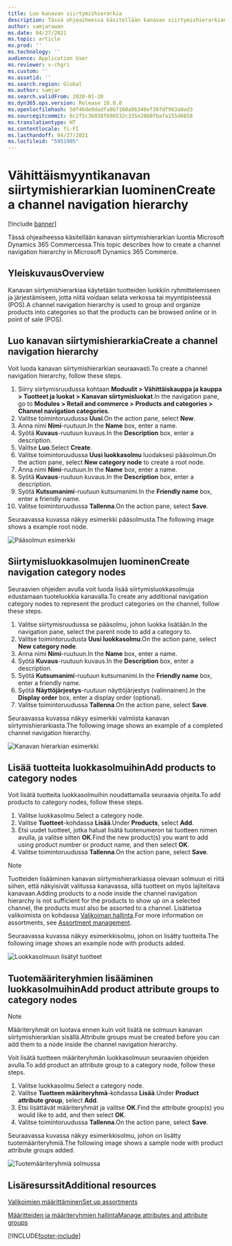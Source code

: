 ```yaml
---
title: Luo kanavan siirtymishierarkia
description: Tässä ohjeaiheessa käsitellään kanavan siirtymishierarkian luontia Microsoft Dynamics 365 Commercessa.
author: samjarawan
ms.date: 04/27/2021
ms.topic: article
ms.prod: ''
ms.technology: ''
audience: Application User
ms.reviewer: v-chgri
ms.custom: ''
ms.assetid: ''
ms.search.region: Global
ms.author: samjar
ms.search.validFrom: 2020-01-20
ms.dyn365.ops.version: Release 10.0.8
ms.openlocfilehash: 5df46de9dadfa0b7160a9b340ef36fdf963a0ad3
ms.sourcegitcommit: 6c2f5c3b038f696532c335e20b0fbafa155d6858
ms.translationtype: HT
ms.contentlocale: fi-FI
ms.lasthandoff: 04/27/2021
ms.locfileid: "5951905"
---
```

# <a name="create-a-channel-navigation-hierarchy"></a><span data-ttu-id="5194c-103">Vähittäismyyntikanavan siirtymishierarkian luominen</span><span class="sxs-lookup"><span data-stu-id="5194c-103">Create a channel navigation hierarchy</span></span>


[!include [banner](includes/banner.md)]

<span data-ttu-id="5194c-104">Tässä ohjeaiheessa käsitellään kanavan siirtymishierarkian luontia Microsoft Dynamics 365 Commercessa.</span><span class="sxs-lookup"><span data-stu-id="5194c-104">This topic describes how to create a channel navigation hierarchy in Microsoft Dynamics 365 Commerce.</span></span>

## <a name="overview"></a><span data-ttu-id="5194c-105">Yleiskuvaus</span><span class="sxs-lookup"><span data-stu-id="5194c-105">Overview</span></span>

<span data-ttu-id="5194c-106">Kanavan siirtymishierarkiaa käytetään tuotteiden luokkiin ryhmittelemiseen ja järjestämiseen, jotta niitä voidaan selata verkossa tai myyntipisteessä (POS).</span><span class="sxs-lookup"><span data-stu-id="5194c-106">A channel navigation hierarchy is used to group and organize products into categories so that the products can be browsed online or in point of sale (POS).</span></span>

## <a name="create-a-channel-navigation-hierarchy"></a><span data-ttu-id="5194c-107">Luo kanavan siirtymishierarkia</span><span class="sxs-lookup"><span data-stu-id="5194c-107">Create a channel navigation hierarchy</span></span>

<span data-ttu-id="5194c-108">Voit luoda kanavan siirtymishierarkian seuraavasti.</span><span class="sxs-lookup"><span data-stu-id="5194c-108">To create a channel navigation hierarchy, follow these steps.</span></span>

1. <span data-ttu-id="5194c-109">Siirry siirtymisruudussa kohtaan **Moduulit \> Vähittäiskauppa ja kauppa \> Tuotteet ja luokat \> Kanavan siirtymisluokat**.</span><span class="sxs-lookup"><span data-stu-id="5194c-109">In the navigation pane, go to **Modules \> Retail and commerce \> Products and categories \> Channel navigation categories**.</span></span>
1. <span data-ttu-id="5194c-110">Valitse toimintoruudussa **Uusi**.</span><span class="sxs-lookup"><span data-stu-id="5194c-110">On the action pane, select **New**.</span></span>
1. <span data-ttu-id="5194c-111">Anna nimi **Nimi**-ruutuun.</span><span class="sxs-lookup"><span data-stu-id="5194c-111">In the **Name** box, enter a name.</span></span>
1. <span data-ttu-id="5194c-112">Syötä **Kuvaus**-ruutuun kuvaus.</span><span class="sxs-lookup"><span data-stu-id="5194c-112">In the **Description** box, enter a description.</span></span>
1. <span data-ttu-id="5194c-113">Valitse **Luo**.</span><span class="sxs-lookup"><span data-stu-id="5194c-113">Select **Create**.</span></span>
1. <span data-ttu-id="5194c-114">Valitse toimintoruudussa **Uusi luokkasolmu** luodaksesi pääsolmun.</span><span class="sxs-lookup"><span data-stu-id="5194c-114">On the action pane, select **New category node** to create a root node.</span></span>
1. <span data-ttu-id="5194c-115">Anna nimi **Nimi**-ruutuun.</span><span class="sxs-lookup"><span data-stu-id="5194c-115">In the **Name** box, enter a name.</span></span>
1. <span data-ttu-id="5194c-116">Syötä **Kuvaus**-ruutuun kuvaus.</span><span class="sxs-lookup"><span data-stu-id="5194c-116">In the **Description** box, enter a description.</span></span>
1. <span data-ttu-id="5194c-117">Syötä **Kutsumanimi**-ruutuun kutsumanimi.</span><span class="sxs-lookup"><span data-stu-id="5194c-117">In the **Friendly name** box, enter a friendly name.</span></span>
1. <span data-ttu-id="5194c-118">Valitse toimintoruudussa **Tallenna**.</span><span class="sxs-lookup"><span data-stu-id="5194c-118">On the action pane, select **Save**.</span></span>

<span data-ttu-id="5194c-119">Seuraavassa kuvassa näkyy esimerkki pääsolmusta.</span><span class="sxs-lookup"><span data-stu-id="5194c-119">The following image shows a example root node.</span></span>

![Pääsolmun esimerkki](media/create-channel-hierarchy-1.png)

## <a name="create-navigation-category-nodes"></a><span data-ttu-id="5194c-121">Siirtymisluokkasolmujen luominen</span><span class="sxs-lookup"><span data-stu-id="5194c-121">Create navigation category nodes</span></span>

<span data-ttu-id="5194c-122">Seuraavien ohjeiden avulla voit luoda lisää siirtymisluokkasolmuja edustamaan tuoteluokkia kanavalla.</span><span class="sxs-lookup"><span data-stu-id="5194c-122">To create any additional navigation category nodes to represent the product categories on the channel, follow these steps.</span></span>

1. <span data-ttu-id="5194c-123">Valitse siirtymisruudussa se pääsolmu, johon luokka lisätään.</span><span class="sxs-lookup"><span data-stu-id="5194c-123">In the navigation pane, select the parent node to add a category to.</span></span>
1. <span data-ttu-id="5194c-124">Valitse toimintoruudusta **Uusi luokkasolmu**.</span><span class="sxs-lookup"><span data-stu-id="5194c-124">On the action pane, select **New category node**.</span></span>
1. <span data-ttu-id="5194c-125">Anna nimi **Nimi**-ruutuun.</span><span class="sxs-lookup"><span data-stu-id="5194c-125">In the **Name** box, enter a name.</span></span>
1. <span data-ttu-id="5194c-126">Syötä **Kuvaus**-ruutuun kuvaus.</span><span class="sxs-lookup"><span data-stu-id="5194c-126">In the **Description** box, enter a description.</span></span>
1. <span data-ttu-id="5194c-127">Syötä **Kutsumanimi**-ruutuun kutsumanimi.</span><span class="sxs-lookup"><span data-stu-id="5194c-127">In the **Friendly name** box, enter a friendly name.</span></span>
1. <span data-ttu-id="5194c-128">Syötä **Näyttöjärjestys**-ruutuun näyttöjärjestys (valinnainen).</span><span class="sxs-lookup"><span data-stu-id="5194c-128">In the **Display order** box, enter a display order (optional).</span></span>
1. <span data-ttu-id="5194c-129">Valitse toimintoruudussa **Tallenna**.</span><span class="sxs-lookup"><span data-stu-id="5194c-129">On the action pane, select **Save**.</span></span>

<span data-ttu-id="5194c-130">Seuraavassa kuvassa näkyy esimerkki valmiista kanavan siirtymishierarkiasta.</span><span class="sxs-lookup"><span data-stu-id="5194c-130">The following image shows an example of a completed channel navigation hierarchy.</span></span>

![Kanavan hierarkian esimerkki](media/create-channel-hierarchy-2.png)

## <a name="add-products-to-category-nodes"></a><span data-ttu-id="5194c-132">Lisää tuotteita luokkasolmuihin</span><span class="sxs-lookup"><span data-stu-id="5194c-132">Add products to category nodes</span></span>

<span data-ttu-id="5194c-133">Voit lisätä tuotteita luokkasolmuihin noudattamalla seuraavia ohjeita.</span><span class="sxs-lookup"><span data-stu-id="5194c-133">To add products to category nodes, follow these steps.</span></span>

1. <span data-ttu-id="5194c-134">Valitse luokkasolmu.</span><span class="sxs-lookup"><span data-stu-id="5194c-134">Select a category node.</span></span>
1. <span data-ttu-id="5194c-135">Valitse **Tuotteet**-kohdassa **Lisää**.</span><span class="sxs-lookup"><span data-stu-id="5194c-135">Under **Products**, select **Add**.</span></span>
1. <span data-ttu-id="5194c-136">Etsi uudet tuotteet, jotka haluat lisätä tuotenumeron tai tuotteen nimen avulla, ja valitse sitten **OK**.</span><span class="sxs-lookup"><span data-stu-id="5194c-136">Find the new product(s) you want to add using product number or product name, and then select **OK**.</span></span>
1. <span data-ttu-id="5194c-137">Valitse toimintoruudussa **Tallenna**.</span><span class="sxs-lookup"><span data-stu-id="5194c-137">On the action pane, select **Save**.</span></span>

> [!NOTE]
> <span data-ttu-id="5194c-138">Tuotteiden lisääminen kanavan siirtymishierarkiassa olevaan solmuun ei riitä siihen, että näkyisivät valitussa kanavassa, sillä tuotteet on myös lajiteltava kanavaan.</span><span class="sxs-lookup"><span data-stu-id="5194c-138">Adding products to a node inside the channel navigation hierarchy is not sufficient for the products to show up on a selected channel, the products must also be assorted to a channel.</span></span> <span data-ttu-id="5194c-139">Lisätietoa valikoimista on kohdassa [Valikoiman hallinta](assortments.md).</span><span class="sxs-lookup"><span data-stu-id="5194c-139">For more information on assortments, see [Assortment management](assortments.md).</span></span>

<span data-ttu-id="5194c-140">Seuraavassa kuvassa näkyy esimerkkisolmu, johon on lisätty tuotteita.</span><span class="sxs-lookup"><span data-stu-id="5194c-140">The following image shows an example node with products added.</span></span>

![Luokkasolmuun lisätyt tuotteet](media/create-channel-hierarchy-3.png)

## <a name="add-product-attribute-groups-to-category-nodes"></a><span data-ttu-id="5194c-142">Tuotemääriteryhmien lisääminen luokkasolmuihin</span><span class="sxs-lookup"><span data-stu-id="5194c-142">Add product attribute groups to category nodes</span></span>

> [!NOTE]
> <span data-ttu-id="5194c-143">Määriteryhmät on luotava ennen kuin voit lisätä ne solmuun kanavan siirtymishierarkian sisällä.</span><span class="sxs-lookup"><span data-stu-id="5194c-143">Attribute groups must be created before you can add them to a node inside the channel navigation hierarchy.</span></span>

<span data-ttu-id="5194c-144">Voit lisätä tuotteen määriteryhmän luokkasolmuun seuraavien ohjeiden avulla.</span><span class="sxs-lookup"><span data-stu-id="5194c-144">To add product an attribute group to a category node, follow these steps.</span></span>

1. <span data-ttu-id="5194c-145">Valitse luokkasolmu.</span><span class="sxs-lookup"><span data-stu-id="5194c-145">Select a category node.</span></span>
1. <span data-ttu-id="5194c-146">Valitse **Tuotteen määriteryhmä**-kohdassa **Lisää**.</span><span class="sxs-lookup"><span data-stu-id="5194c-146">Under **Product attribute group**, select **Add**.</span></span>
1. <span data-ttu-id="5194c-147">Etsi lisättävät määriteryhmät ja valitse **OK**.</span><span class="sxs-lookup"><span data-stu-id="5194c-147">Find the attribute group(s) you would like to add, and then select **OK**.</span></span>
1. <span data-ttu-id="5194c-148">Valitse toimintoruudussa **Tallenna**.</span><span class="sxs-lookup"><span data-stu-id="5194c-148">On the action pane, select **Save**.</span></span>

<span data-ttu-id="5194c-149">Seuraavassa kuvassa näkyy esimerkkisolmu, johon on lisätty tuotemääriteryhmiä.</span><span class="sxs-lookup"><span data-stu-id="5194c-149">The following image shows a sample node with product attribute groups added.</span></span>

![Tuotemääriteryhmiä solmussa](media/create-channel-hierarchy-4.png)

## <a name="additional-resources"></a><span data-ttu-id="5194c-151">Lisäresurssit</span><span class="sxs-lookup"><span data-stu-id="5194c-151">Additional resources</span></span>

[<span data-ttu-id="5194c-152">Valikoimien määrittäminen</span><span class="sxs-lookup"><span data-stu-id="5194c-152">Set up assortments</span></span>](set-up-assortments.md)

[<span data-ttu-id="5194c-153">Määritteiden ja määriteryhmien hallinta</span><span class="sxs-lookup"><span data-stu-id="5194c-153">Manage attributes and attribute groups</span></span>](attribute-attributegroups-lifecycle.md)


[!INCLUDE[footer-include](../includes/footer-banner.md)]
